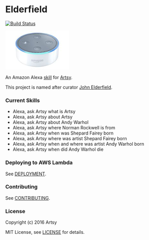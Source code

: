 # Elderfield

[![Build Status](https://travis-ci.org/artsy/elderfield.svg?branch=master)](https://travis-ci.org/artsy/elderfield)

[![](images/echo-dot-2nd-gen.jpg)](https://developer.amazon.com/alexa)

An Amazon Alexa [skill](functions/artsy) for [Artsy](https://www.artsy.net).

This project is named after curator [John Elderfield](https://en.wikipedia.org/wiki/John_Elderfield).

### Current Skills

* Alexa, ask Artsy what is Artsy
* Alexa, ask Artsy about Artsy
* Alexa, ask Artsy about Andy Warhol
* Alexa, ask Artsy where Norman Rockwell is from
* Alexa, ask Artsy when was Shepard Fairey born
* Alexa, ask Artsy where was artist Shepard Fairey born
* Alexa, ask Artsy when and where was artist Andy Warhol born
* Alexa, ask Artsy when did Andy Warhol die

### Deploying to AWS Lambda

See [DEPLOYMENT](DEPLOYMENT.md).

### Contributing

See [CONTRIBUTING](CONTRIBUTING.md).

### License

Copyright (c) 2016 Artsy

MIT License, see [LICENSE](LICENSE.md) for details.
